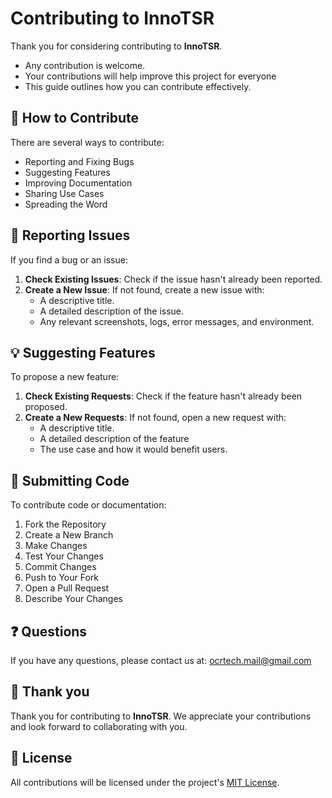 # Contributing to InnoTSR

Thank you for considering contributing to **InnoTSR**.

- Any contribution is welcome.
- Your contributions will help improve this project for everyone
- This guide outlines how you can contribute effectively.

## 🌟 How to Contribute

There are several ways to contribute:

- Reporting and Fixing Bugs
- Suggesting Features
- Improving Documentation
- Sharing Use Cases
- Spreading the Word

## 📝 Reporting Issues

If you find a bug or an issue:

1. **Check Existing Issues**: Check if the issue hasn't already been reported.
2. **Create a New Issue**: If not found, create a new issue with:
   - A descriptive title.
   - A detailed description of the issue.
   - Any relevant screenshots, logs, error messages, and environment.

## 💡 Suggesting Features

To propose a new feature:

1. **Check Existing Requests**: Check if the feature hasn't already been proposed.
2. **Create a New Requests**: If not found, open a new request with:
   - A descriptive title.
   - A detailed description of the feature
   - The use case and how it would benefit users.

## 🚀 Submitting Code

To contribute code or documentation:

1. Fork the Repository
2. Create a New Branch
3. Make Changes
4. Test Your Changes
5. Commit Changes
6. Push to Your Fork
7. Open a Pull Request
8. Describe Your Changes

<!-- ## 📝 Code Style Guidelines
When contributing code, please follow these guidelines:
- Follow existing code style and patterns in the repository.
- Write clear, self-documenting code with descriptive variable and function names.
- Include comments for complex logic or non-obvious behavior.
- Write tests for new functionality and any changes.
- Update documentation for user-facing changes. -->

## ❓ Questions

If you have any questions, please contact us at: ocrtech.mail@gmail.com

## 🎉 Thank you

Thank you for contributing to **InnoTSR**. We appreciate your contributions and look forward to collaborating with you.

## 📜 License

All contributions will be licensed under the project's [MIT License](./LICENSE).
